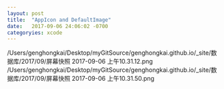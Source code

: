 ```yaml
---
layout: post
title:  "AppIcon and DefaultImage"
date:   2017-09-06 24:06:02 -0700
categoryies: xcode
---
```

/Users/genghongkai/Desktop/myGitSource/genghongkai.github.io/_site/数据库/2017/09/屏幕快照 2017-09-06 上午10.31.12.png
/Users/genghongkai/Desktop/myGitSource/genghongkai.github.io/_site/数据库/2017/09/屏幕快照 2017-09-06 上午10.31.50.png
